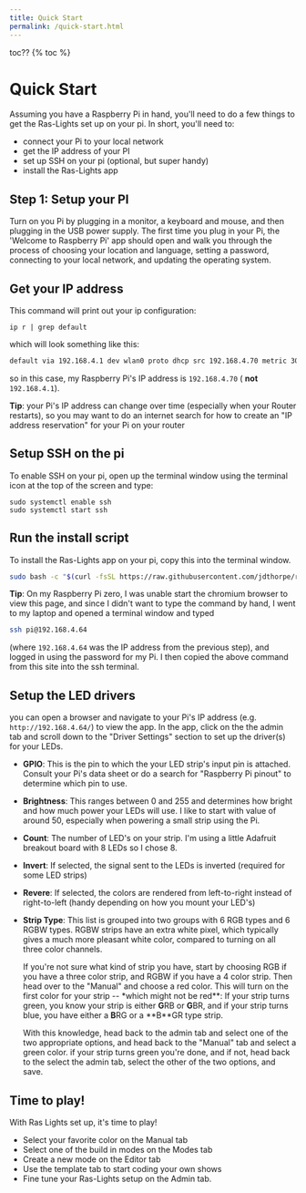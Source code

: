 ```yaml
---
title: Quick Start
permalink: /quick-start.html
---
```


toc??
{% toc %}

# Quick Start

Assuming you have a Raspberry Pi in hand, you'll need to do a few things to get
the Ras-Lights set up on your pi. In short, you'll need to:

-   connect your Pi to your local network
-   get the IP address of your PI
-   set up SSH on your pi (optional, but super handy)
-   install the Ras-Lights app

## Step 1: Setup your PI

Turn on you Pi by plugging in a monitor, a keyboard and mouse, and then plugging
in the USB power supply. The first time you plug in your Pi, the 'Welcome to
Raspberry Pi' app should open and walk you through the process of choosing your
location and language, setting a password, connecting to your local network, and
updating the operating system.

## Get your IP address

This command will print out your ip configuration:

```
ip r | grep default
```

which will look something like this:

```txt
default via 192.168.4.1 dev wlan0 proto dhcp src 192.168.4.70 metric 302
```

so in this case, my Raspberry Pi's IP address is `192.168.4.70` ( **not**
`192.168.4.1`).

**Tip**: your Pi's IP address can change over time (especially when your Router
restarts), so you may want to do an internet search for how to create an "IP
address reservation" for your Pi on your router

## Setup SSH on the pi

To enable SSH on your pi, open up the terminal window using the terminal icon at
the top of the screen and type:

```
sudo systemctl enable ssh
sudo systemctl start ssh
```

## Run the install script

To install the Ras-Lights app on your pi, copy this into the terminal window.

```sh
sudo bash -c "$(curl -fsSL https://raw.githubusercontent.com/jdthorpe/ras-lights/main/setup.sh)"
```

**Tip**: On my Raspberry Pi zero, I was unable start the chromium browser to
view this page, and since I didn't want to type the command by hand, I went to
my laptop and opened a terminal window and typed

```sh
ssh pi@192.168.4.64
```

(where `192.168.4.64` was the IP address from the previous step), and logged in
using the password for my Pi. I then copied the above command from this site
into the ssh terminal.

## Setup the LED drivers

you can open a browser and navigate to your Pi's IP address (e.g.
`http://192.168.4.64/`) to view the app. In the app, click on the the admin tab
and scroll down to the "Driver Settings" section to set up the driver(s) for your LEDs.

-   **GPIO**: This is the pin to which the your LED strip's input pin is attached.
    Consult your Pi's data sheet or do a search for "Raspberry Pi pinout" to
    determine which pin to use.
-   **Brightness**: This ranges between 0 and 255 and determines how bright and
    how much power your LEDs will use. I like to start with value of around 50,
    especially when powering a small strip using the Pi.
-   **Count**: The number of LED's on your strip. I'm using a little Adafruit
    breakout board with 8 LEDs so I chose 8.
-   **Invert**: If selected, the signal sent to the LEDs is inverted (required for some LED strips)
-   **Revere**: If selected, the colors are rendered from left-to-right instead of
    right-to-left (handy depending on how you mount your LED's)
-   **Strip Type**: This list is grouped into two groups with 6 RGB types and 6
    RGBW types. RGBW strips have an extra white pixel, which typically gives a much
    more pleasant white color, compared to turning on all three color channels.

    If you're not sure what kind of strip you have, start by choosing RGB if you
    have a three color strip, and RGBW if you have a 4 color strip. Then head
    over to the "Manual" and choose a red color. This will turn on the first
    color for your strip -- \*which might not be red**: If your strip turns
    green, you know your strip is either **G**RB or **G**BR, and if your strip
    turns blue, you have either a **B**RG or a **B\*\*GR type strip.

    With this knowledge, head back to the admin tab and select one of the
    two appropriate options, and head back to the "Manual" tab and select a
    green color. if your strip turns green you're done, and if not, head back to
    the select the admin tab, select the other of the two options, and save.

## Time to play!

With Ras Lights set up, it's time to play!

-   Select your favorite color on the Manual tab
-   Select one of the build in modes on the Modes tab
-   Create a new mode on the Editor tab
-   Use the template tab to start coding your own shows
-   Fine tune your Ras-Lights setup on the Admin tab.
